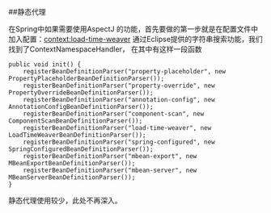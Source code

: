 ##静态代理

在Spring中如果需要使用AspectJ 的功能，首先要做的第一步就是在配置文件中加入配置：<context:load-time-weaver>
通过Eclipse提供的字符串搜索功能，我们找到了ContextNamespaceHandler， 在其中有这样一段函数
```
public void init() {
    registerBeanDefinitionParser("property-placeholder", new PropertyPlaceholderBeanDefinitionParser());
    registerBeanDefinitionParser("property-override", new PropertyOverrideBeanDefinitionParser());
    registerBeanDefinitionParser("annotation-config", new AnnotationConfigBeanDefinitionParser());
    registerBeanDefinitionParser("component-scan", new ComponentScanBeanDefinitionParser());
    registerBeanDefinitionParser("load-time-weaver", new LoadTimeWeaverBeanDefinitionParser());
    registerBeanDefinitionParser("spring-configured", new SpringConfiguredBeanDefinitionParser());
    registerBeanDefinitionParser("mbean-export", new MBeanExportBeanDefinitionParser());
    registerBeanDefinitionParser("mbean-server", new MBeanServerBeanDefinitionParser());
}
```

静态代理使用较少，此处不再深入。